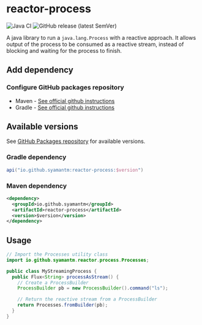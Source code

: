 # reactor-process

![Java CI](https://github.com/syamantm/reactor-process/workflows/CI%20Build/badge.svg?branch=master)
![GitHub release (latest SemVer)](https://img.shields.io/github/v/release/syamantm/reactor-process)

A java library to run a `java.lang.Process` with a reactive approach. It allows output of the process to be consumed as a reactive stream, instead of blocking and waiting for the process to finish. 

## Add dependency

### Configure GitHub packages repository
* Maven - [See official github instructions](https://help.github.com/en/packages/using-github-packages-with-your-projects-ecosystem/configuring-apache-maven-for-use-with-github-packages)
* Gradle - [See official github instructions](https://help.github.com/en/packages/using-github-packages-with-your-projects-ecosystem/configuring-gradle-for-use-with-github-packages)

## Available versions

See [GitHub Packages repository](https://github.com/syamantm/reactor-process/packages) for available versions.

### Gradle dependency
```groovy
api("io.github.syamantm:reactor-process:$version")
```

### Maven dependency
```xml
<dependency>
  <groupId>io.github.syamantm</groupId>
  <artifactId>reactor-process</artifactId>
  <version>$version</version>
</dependency>
```

## Usage

```java
// Import the Processes utility class
import io.github.syamantm.reactor.process.Processes;

public class MyStreamingProcess {
  public Flux<String> processAsStream() { 
    // Create a ProcessBuilder
    ProcessBuilder pb = new ProcessBuilder().command("ls");

    // Return the reactive stream from a ProcessBuilder
    return Processes.fromBuilder(pb);
  }
}
```
